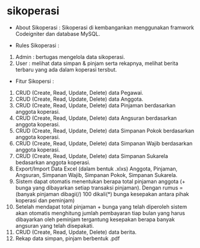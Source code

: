 # sikoperasi
- About Sikoperasi : 
Sikoperasi di kembangankan menggunakan framwork Codeigniter dan database MySQL.

- Rules Sikoperasi : 
1. Admin : bertugas mengelola data sikoperasi.
2. User : melihat data simpan & pinjam serta rekapnya, melihat berita terbaru yang ada dalam koperasi tersbut.

- Fitur Sikopersi : 
1. CRUD (Create, Read, Update, Delete) data Pegawai.
2. CRUD (Create, Read, Update, Delete) data Anggota.
3. CRUD (Create, Read, Update, Delete) data Pinjaman berdasarkan anggota koperasi. 
4. CRUD (Create, Read, Update, Delete) data Angsuran berdasarkan anggota koperasi.
5. CRUD (Create, Read, Update, Delete) data Simpanan Pokok berdasarkan anggota koperasi. 
6. CRUD (Create, Read, Update, Delete) data Simpanan Wajib berdasarkan anggota koperasi. 
7. CRUD (Create, Read, Update, Delete) data Simpanan Sukarela bedasarkan anggota koperasi.
8. Export/Import Data Excel (dalam bentuk .xlxs) Anggota, Pinjaman, Angsuran, Simpanan Wajib, Simpanan Pokok, Simpanan Sukarela.
9. Sistem dapat otomatis menentukan berapa total pinjaman anggota (+ bunga yang dibayarkan setiap transaksi pinjaman). Dengan rumus = (banyak pinjaman dibagi(/) 100 dikali(*) bunga kesepakan antara pihak koperasi dan peminjam)
10. Setelah mendapat total pinjaman + bunga yang telah diperoleh sistem akan otomatis menghitung jumlah pembayaran tiap bulan yang harus dibayarkan oleh peminjam tergantung kesepakan berapa banyak angsuran yang telah disepakati.
11. CRUD (Create, Read, Update, Delete) data berita.
12. Rekap data simpan, pinjam berbentuk .pdf
